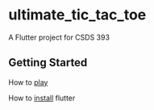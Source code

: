 # ultimate_tic_tac_toe

A Flutter project for CSDS 393

## Getting Started

How to [play](https://en.wikipedia.org/wiki/Ultimate_tic-tac-toe)

How to [install](https://docs.flutter.dev/get-started/install/windows) flutter

